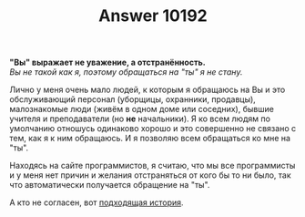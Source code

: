 ﻿---
title: "Answer 10192"
se.owner.user_id: 178988
se.owner.display_name: "Qwertiy"
se.owner.link: "https://ru.meta.stackoverflow.com/users/178988/qwertiy"
se.answer_id: 10192
se.question_id: 10166
se.post_type: answer
se.score: 5
se.is_accepted: False
---
<p><strong>"Вы" выражает не уважение, а отстранённость.</strong><br>
<em>Вы не такой как я, поэтому обращаться на "ты" я не стану.</em></p>

<p>Лично у меня очень мало людей, к которым я обращаюсь на Вы и это обслуживающий персонал (уборщицы, охранники, продавцы), малознакомые люди (живём в одном доме или соседних), бывшие учителя и преподаватели (но <strong>не</strong> начальники). Я ко всем людям по умолчанию отношусь одинаково хорошо и это совершенно не связано с тем, как я к ним обращаюсь. И я позволяю всем обращаться ко мне на "ты".</p>

<p>Находясь на сайте программистов, я считаю, что мы все программисты и у меня нет причин и желания отстраняться от кого бы то ни было, так что автоматически получается обращение на "ты".</p>

<p>А кто не согласен, вот <a href="https://pikabu.ru/story/udobno_li_zhit_po_shablonu_5800763" rel="nofollow noreferrer">подходящая история</a>.</p>
